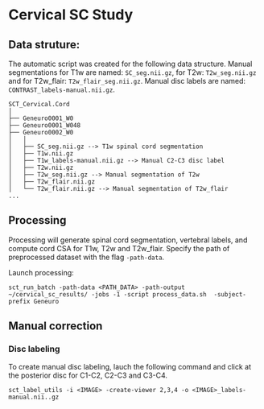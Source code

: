 # Cervical SC Study

## Data struture:
The automatic script was created for the following data structure.
Manual segmentations for T1w are named: `SC_seg.nii.gz`, for T2w: `T2w_seg.nii.gz` and for T2w_flair: `T2w_flair_seg.nii.gz`. 
Manual disc labels are named: `CONTRAST_labels-manual.nii.gz`.

~~~
SCT_Cervical.Cord
│
├── Geneuro0001_W0
├── Geneuro0001_W048
├── Geneuro0002_W0
│   │
│   ├── SC_seg.nii.gz --> T1w spinal cord segmentation
│   ├── T1w.nii.gz
│   ├── T1w_labels-manual.nii.gz --> Manual C2-C3 disc label
│   ├── T2w.nii.gz
│   ├── T2w_seg.nii.gz --> Manual segmentation of T2w
│   ├── T2w_flair.nii.gz
│   └── T2w_flair.nii.gz --> Manual segmentation of T2w_flair
...
~~~

## Processing
Processing will generate spinal cord segmentation, vertebral labels, and compute cord CSA for T1w, T2w and T2w_flair. Specify the path of preprocessed dataset with the flag `-path-data`.

Launch processing:
~~~
sct_run_batch -path-data <PATH_DATA> -path-output ~/cervical_sc_results/ -jobs -1 -script process_data.sh  -subject-prefix Geneuro
~~~

## Manual correction

### Disc labeling
To create manual disc labeling, lauch the following command and click at the posterior disc for C1-C2, C2-C3 and C3-C4.

~~~
sct_label_utils -i <IMAGE> -create-viewer 2,3,4 -o <IMAGE>_labels-manual.nii..gz
~~~
~~~
